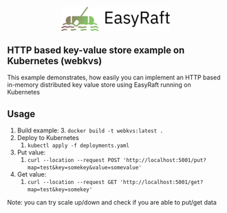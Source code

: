 <p align="center">
<img src="https://github.com/ksrichard/easyraft/raw/main/logo.png" width="50%">
</p>

HTTP based key-value store example on Kubernetes (webkvs)
---
This example demonstrates, how easily you can implement an HTTP based in-memory distributed
key value store using EasyRaft running on Kubernetes

Usage
---
1. Build example:
   3. ``docker build -t webkvs:latest .``
2. Deploy to Kubernetes
   1. ``kubectl apply -f deployments.yaml``
3. Put value:
   1. ``curl --location --request POST 'http://localhost:5001/put?map=test&key=somekey&value=somevalue'``
4. Get value:
   1. ``curl --location --request GET 'http://localhost:5001/get?map=test&key=somekey'``

Note: you can try scale up/down and check if you are able to put/get data